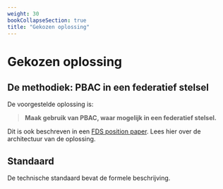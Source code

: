 ```yaml
---
weight: 30
bookCollapseSection: true
title: "Gekozen oplossing"
---
```


# Gekozen oplossing

## De methodiek: PBAC in een federatief stelsel

De voorgestelde oplossing is: 

> **Maak gebruik van PBAC, waar mogelijk in een federatief stelsel.**

Dit is ook beschreven in een [FDS position paper](https://federatief.datastelsel.nl/kennisbank/pbac/#hoe-werkt-pbac-over-verschillende-organisaties-in-een-federatief-datastelsel). Lees hier over de architectuur van de oplossing.

## Standaard

De technische standaard bevat de formele beschrijving.
